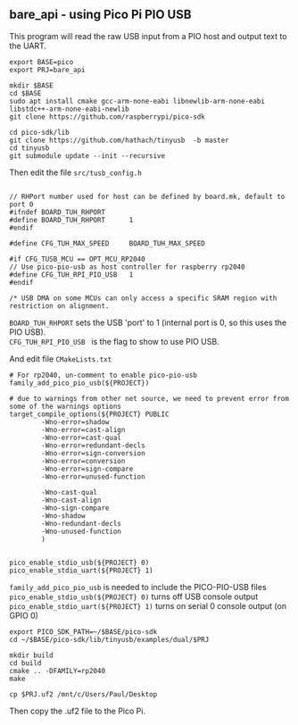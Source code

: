 ## bare_api - using Pico Pi PIO USB

This program will read the raw USB input from a PIO host and output text to the UART.   


```
export BASE=pico
export PRJ=bare_api

mkdir $BASE
cd $BASE
sudo apt install cmake gcc-arm-none-eabi libnewlib-arm-none-eabi libstdc++-arm-none-eabi-newlib
git clone https://github.com/raspberrypi/pico-sdk

cd pico-sdk/lib
git clone https://github.com/hathach/tinyusb  -b master
cd tinyusb
git submodule update --init --recursive
```

Then edit the file ```src/tusb_config.h```

```

// RHPort number used for host can be defined by board.mk, default to port 0
#ifndef BOARD_TUH_RHPORT
#define BOARD_TUH_RHPORT      1
#endif

#define CFG_TUH_MAX_SPEED     BOARD_TUH_MAX_SPEED

#if CFG_TUSB_MCU == OPT_MCU_RP2040
// Use pico-pio-usb as host controller for raspberry rp2040
#define CFG_TUH_RPI_PIO_USB   1
#endif

/* USB DMA on some MCUs can only access a specific SRAM region with restriction on alignment.
```


``` BOARD_TUH_RHPORT ``` sets the USB 'port' to 1 (internal port is 0, so this uses the PIO USB).   
```CFG_TUH_RPI_PIO_USB ``` is the flag to show to use PIO USB.   


And edit file ```CMakeLists.txt```   

```
# For rp2040, un-comment to enable pico-pio-usb
family_add_pico_pio_usb(${PROJECT})

# due to warnings from other net source, we need to prevent error from some of the warnings options
target_compile_options(${PROJECT} PUBLIC
        -Wno-error=shadow
        -Wno-error=cast-align
        -Wno-error=cast-qual
        -Wno-error=redundant-decls
        -Wno-error=sign-conversion
        -Wno-error=conversion
        -Wno-error=sign-compare
        -Wno-error=unused-function

        -Wno-cast-qual
        -Wno-cast-align
        -Wno-sign-compare
        -Wno-shadow
        -Wno-redundant-decls
        -Wno-unused-function
        )


pico_enable_stdio_usb(${PROJECT} 0)
pico_enable_stdio_uart(${PROJECT} 1)
```

```family_add_pico_pio_usb``` is needed to include the PICO-PIO-USB files   
```pico_enable_stdio_usb(${PROJECT} 0)``` turns off USB console output   
```pico_enable_stdio_uart(${PROJECT} 1)``` turns on serial 0 console output (on GPIO 0)   

```
export PICO_SDK_PATH=~/$BASE/pico-sdk
cd ~/$BASE/pico-sdk/lib/tinyusb/examples/dual/$PRJ

mkdir build
cd build
cmake .. -DFAMILY=rp2040
make

cp $PRJ.uf2 /mnt/c/Users/Paul/Desktop
```

Then copy the .uf2 file to the Pico Pi.
